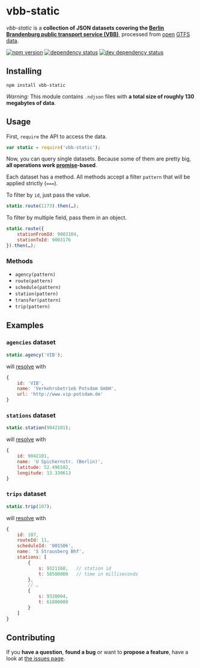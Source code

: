 # vbb-static

*vbb-static* is a **collection of JSON datasets covering the [Berlin Brandenburg public transport service (VBB)](http://www.vbb.de/)**, processed from [open](http://daten.berlin.de/datensaetze/vbb-fahrplandaten-juni-2015-bis-dezember-2015) [GTFS](https://developers.google.com/transit/gtfs/) [data](https://github.com/derhuerst/vbb-gtfs).

[![npm version](https://img.shields.io/npm/v/vbb-static.svg)](https://www.npmjs.com/package/vbb-static)
[![dependency status](https://img.shields.io/david/derhuerst/vbb-static.svg)](https://david-dm.org/derhuerst/vbb-static)
[![dev dependency status](https://img.shields.io/david/dev/derhuerst/vbb-static.svg)](https://david-dm.org/derhuerst/vbb-static#info=devDependencies)



## Installing

```shell
npm install vbb-static
```

*Warning:* This module contains `.ndjson` files with **a total size of roughly 130 megabytes of data**.



## Usage

First, `require` the API to access the data.

```javascript
var static = require('vbb-static');
```

Now, you can query single datasets. Because some of them are pretty big, **all operations work [promise](http://documentup.com/kriskowal/q/)-based**.

Each dataset has a method. All methods accept a filter `pattern` that will be applied strictly (`===`).

To filter by `id`, just pass the value.

```javascript
static.route(1173).then(…);
```

To filter by multiple field, pass them in an object.

```javascript
static.route({
	stationFromId: 9003104,
	stationToId: 9003176
}).then(…);
```

### Methods

- `agency(pattern)`
- `route(pattern)`
- `schedule(pattern)`
- `station(pattern)`
- `transfer(pattern)`
- `trip(pattern)`



## Examples


### `agencies` dataset

```javascript
static.agency('VIB');
```

will [resolve](http://documentup.com/kriskowal/q/#tutorial) with

```javascript
{
	id: 'VIB',
	name: 'Verkehrsbetrieb Potsdam GmbH',
	url: 'http://www.vip-potsdam.de'
}
```


### `stations` dataset

```javascript
static.station(9042101);
```

will [resolve](http://documentup.com/kriskowal/q/#tutorial) with

```javascript
{
	id: 9042101,
	name: 'U Spichernstr. (Berlin)',
	latitude: 52.496582,
	longitude: 13.330613
}
```


### `trips` dataset

```javascript
static.trip(107);
```

will [resolve](http://documentup.com/kriskowal/q/#tutorial) with

```javascript
{
	id: 107,
	routeId: 11,
	scheduleId: '001506',
	name: 'S Strausberg Bhf',
	stations: [
		{
			s: 9321168,   // station id
			t: 58500000   // time in milliseconds
		},
		// …
		{
			s: 9320004,
			t: 61800000
		}
	]
}
```



## Contributing

If you **have a question**, **found a bug** or want to **propose a feature**, have a look at [the issues page](https://github.com/derhuerst/vbb-static/issues).

